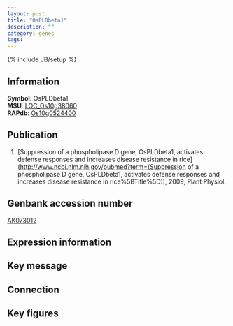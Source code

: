 ```yaml
---
layout: post
title: "OsPLDbeta1"
description: ""
category: genes
tags: 
---
```

{% include JB/setup %}

## Information
__Symbol__: OsPLDbeta1  
__MSU__: [LOC_Os10g38060](http://rice.plantbiology.msu.edu/cgi-bin/ORF_infopage.cgi?orf=LOC_Os10g38060)  
__RAPdb__: [Os10g0524400](http://rapdb.dna.affrc.go.jp/viewer/gbrowse_details/irgsp1?name=Os10g0524400)  

## Publication
1. [Suppression of a phospholipase D gene, OsPLDbeta1, activates defense responses and increases disease resistance in rice](http://www.ncbi.nlm.nih.gov/pubmed?term=(Suppression of a phospholipase D gene, OsPLDbeta1, activates defense responses and increases disease resistance in rice%5BTitle%5D)), 2009, Plant Physiol.

## Genbank accession number
[AK073012](http://www.ncbi.nlm.nih.gov/nuccore/AK073012)

## Expression information

## Key message

## Connection

## Key figures


